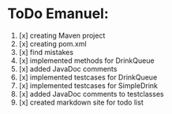 # ToDo Emanuel:

1. [x] creating Maven project
2. [x] creating pom.xml
3. [x] find mistakes
4. [x] implemented methods for DrinkQueue
5. [x] added JavaDoc comments
6. [x] implemented testcases for DrinkQueue
7. [x] implemented testcases for SimpleDrink
8. [x] added JavaDoc comments to testclasses
9. [x] created markdown site for todo list